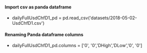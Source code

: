 #### Import csv as panda dataframe
* dailyFullUsdChfD1_pd = pd.read_csv('datasets/2018-05-02-UsdChfD1.csv')

#### Renaming Panda dataframe columns
* dailyFullUsdChfD1_pd.columns = ['0', '0','DHigh','DLow','0', '0']
